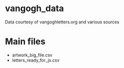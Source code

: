 # vangogh_data
Data courtesy of vangoghletters.org and various sources

# Main files
- artwork_big_file.csv
- letters_ready_for_js.csv
